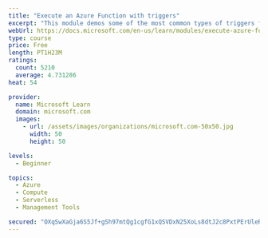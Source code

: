 ```yaml
---
title: "Execute an Azure Function with triggers"
excerpt: "This module demos some of the most common types of triggers for executing Azure Functions and how to configure them to execute your logic."
webUrl: https://docs.microsoft.com/en-us/learn/modules/execute-azure-function-with-triggers/
type: course
price: Free
length: PT1H23M
ratings:
  count: 5210
  average: 4.731286
heat: 54

provider:
  name: Microsoft Learn
  domain: microsoft.com
  images:
    - url: /assets/images/organizations/microsoft.com-50x50.jpg
      width: 50
      height: 50

levels:
  - Beginner

topics:
  - Azure
  - Compute
  - Serverless
  - Management Tools

secured: "OXqSwXaGja6S5Jf+gSh97mtQg1cgfG1xQSVDxN25XoLs8dtJ2c8PxtPErUleR+KonwTexRDC+Tq6yOQ59NF+YyOpBkx0XuWmT8+v8pnW51rPpmJbJifnKJYF9o2RcqpdJRh3Fl7j3GZM17nIDWyZBGMtjKhKJs9OB/c+O04usbtViQ8vvu5aVl7ecRebCvLSFFRk7prV2Dcr5B7ceylqgpL7DKHHrZwHu9adwriSQ3Y1wLaIjS8IG59pwbbx110uFfPhBYIKS5HZvV9+kg1tMouFFaX8v07gGX4BfTSe/FLLVbARh9tZ0IxR03uDlJzfIK7Yi14QT97DFQ5hC/gzkwbcRLUxP1dCbGTtfjq33VbRlKkEpSe4WHIIaX3PcDwKw03tk/3xuiebEkJsEqbDVJKfCJHoM7DneA2TU1X63Bo=;R+4Az7j95L2ZAxXYR1weLw=="
---
```


